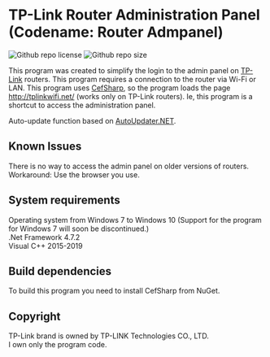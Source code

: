 # TP-Link Router Administration Panel (Codename: Router Admpanel)

![Github repo license](https://img.shields.io/github/license/KagamineP/tplrap) ![Github repo size](https://img.shields.io/github/languages/code-size/KagamineP/tplrap)

This program was created to simplify the login to the admin panel on [TP-Link](https://tp-link.com/) routers. This program requires a connection to the router via Wi-Fi or LAN. This program uses [CefSharp](https://github.com/cefsharp/CefSharp), so the program loads the page http://tplinkwifi.net/ (works only on TP-Link routers). Ie, this program is a shortcut to access the administration panel. 

Auto-update function based on [AutoUpdater.NET](https://github.com/ravibpatel/AutoUpdater.NET).

Known Issues
------------
There is no way to access the admin panel on older versions of routers. 
Workaround: Use the browser you use.

System requirements
-------------------
Operating system from Windows 7 to Windows 10  (Support for the program for Windows 7 will soon be discontinued.)  
.Net Framework 4.7.2  
Visual C++ 2015-2019

Build dependencies
------------------
To build this program you need to install CefSharp from NuGet.

Copyright
---------
TP-Link brand is owned by TP-LINK Technologies CO., LTD.  
I own only the program code.
